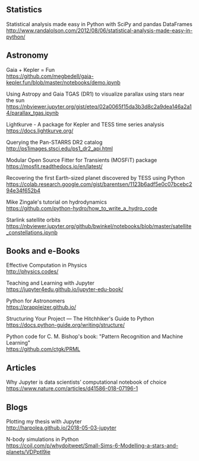 
## Statistics

Statistical analysis made easy in Python with SciPy and pandas DataFrames
<br>
http://www.randalolson.com/2012/08/06/statistical-analysis-made-easy-in-python/


## Astronomy

Gaia + Kepler = Fun
<br>
https://github.com/megbedell/gaia-kepler.fun/blob/master/notebooks/demo.ipynb

Using Astropy and Gaia TGAS (DR1) to visualize parallax using stars near the sun
<br>
https://nbviewer.jupyter.org/gist/eteq/02a0065f15da3b3d8c2a9dea146a2a14/parallax_tgas.ipynb

Lightkurve - A package for Kepler and TESS time series analysis
<br>
https://docs.lightkurve.org/

Querying the Pan-STARRS DR2 catalog
<br>
http://ps1images.stsci.edu/ps1_dr2_api.html

Modular Open Source Fitter for Transients (MOSFiT) package
<br>
https://mosfit.readthedocs.io/en/latest/

Recovering the first Earth-sized planet discovered by TESS using Python
<br>
https://colab.research.google.com/gist/barentsen/1123b6adf5e0c07bcebc294e34f652b4

Mike Zingale's tutorial on hydrodynamics
<br>
https://github.com/python-hydro/how_to_write_a_hydro_code

Starlink satellite orbits
<br>
https://nbviewer.jupyter.org/github/bwinkel/notebooks/blob/master/satellite_constellations.ipynb


## Books and e-Books
Effective Computation in Physics
<br>
http://physics.codes/

Teaching and Learning with Jupyter
<br>
https://jupyter4edu.github.io/jupyter-edu-book/

Python for Astronomers
<br>
https://prappleizer.github.io/

Structuring Your Project — The Hitchhiker's Guide to Python
<br>
https://docs.python-guide.org/writing/structure/

Python code for C. M. Bishop's book: "Pattern Recognition and Machine Learning"
<br>
https://github.com/ctgk/PRML

## Articles
Why Jupyter is data scientists’ computational notebook of choice
<br>
https://www.nature.com/articles/d41586-018-07196-1

## Blogs
Plotting my thesis with Jupyter
<br>
http://harpolea.github.io/2018-05-03-jupyter

N-body simulations in Python
<br>
https://coil.com/p/whydoitweet/Small-Sims-6-Modelling-a-stars-and-planets/VDPptI9ie

